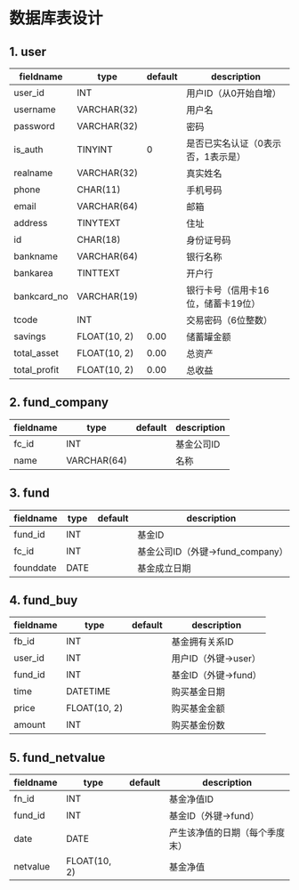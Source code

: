 # 数据库表设计

## 1. user
fieldname     | type         | default | description
------------- | ------------ | ------- | -----------
user_id       | INT          |         | 用户ID（从0开始自增）
username      | VARCHAR(32)  |         | 用户名
password      | VARCHAR(32)  |         | 密码
is_auth       | TINYINT      | 0       | 是否已实名认证（0表示否，1表示是）
realname      | VARCHAR(32)  |         | 真实姓名
phone         | CHAR(11)     |         | 手机号码
email         | VARCHAR(64)  |         | 邮箱
address       | TINYTEXT     |         | 住址
id            | CHAR(18)     |         | 身份证号码
bankname      | VARCHAR(64)  |         | 银行名称
bankarea      | TINTTEXT     |         | 开户行
bankcard_no   | VARCHAR(19)  |         | 银行卡号（信用卡16位，储蓄卡19位）
tcode         | INT          |         | 交易密码（6位整数）
savings       | FLOAT(10, 2) | 0.00    | 储蓄罐金额
total_asset   | FLOAT(10, 2) | 0.00    | 总资产
total_profit  | FLOAT(10, 2) | 0.00    | 总收益

## 2. fund_company
fieldname | type        | default | description
--------- | ----------- | ------- | -----------
fc_id     | INT         |         | 基金公司ID
name      | VARCHAR(64) |         | 名称

## 3. fund
fieldname | type | default | description
--------- | ---- | ------- | -----------
fund_id   | INT  |         | 基金ID
fc_id     | INT  |         | 基金公司ID（外键->fund_company）
founddate | DATE |         | 基金成立日期

## 4. fund_buy
fieldname | type         | default | description
--------- | ------------ | ------- | -----------
fb_id     | INT          |         | 基金拥有关系ID
user_id   | INT          |         | 用户ID（外键->user）
fund_id   | INT          |         | 基金ID（外键->fund）
time      | DATETIME     |         | 购买基金日期
price     | FLOAT(10, 2) |         | 购买基金金额
amount    | INT          |         | 购买基金份数

## 5. fund_netvalue
fieldname | type         | default | description
--------- | ------------ | ------- | -----------
fn_id     | INT          |         | 基金净值ID
fund_id   | INT          |         | 基金ID（外键->fund）
date      | DATE         |         | 产生该净值的日期（每个季度末）
netvalue  | FLOAT(10, 2) |         | 基金净值
